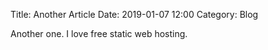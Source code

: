 Title: Another Article
Date: 2019-01-07 12:00
Category: Blog

Another one. I love free static web hosting.